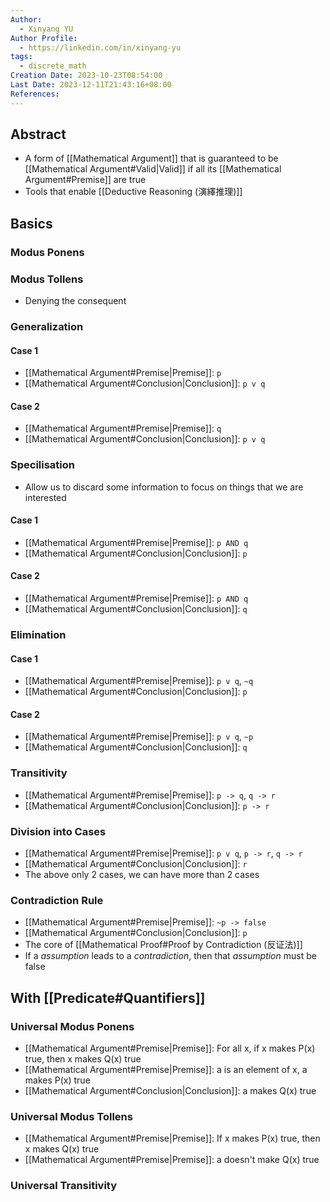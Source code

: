 ```yaml
---
Author:
  - Xinyang YU
Author Profile:
  - https://linkedin.com/in/xinyang-yu
tags:
  - discrete_math
Creation Date: 2023-10-23T08:54:00
Last Date: 2023-12-11T21:43:16+08:00
References: 
---
```

## Abstract
- A form of [[Mathematical Argument]] that is guaranteed to be [[Mathematical Argument#Valid|Valid]] if all its [[Mathematical Argument#Premise]] are true
- Tools that enable [[Deductive Reasoning (演繹推理)]]


## Basics
### Modus Ponens
### Modus Tollens
- Denying the consequent
### Generalization
#### Case 1
- [[Mathematical Argument#Premise|Premise]]: `p`
- [[Mathematical Argument#Conclusion|Conclusion]]: `p v q`
#### Case 2
- [[Mathematical Argument#Premise|Premise]]: `q`
- [[Mathematical Argument#Conclusion|Conclusion]]: `p v q`
### Specilisation 
- Allow us to discard some information to focus on things that we are interested
#### Case 1
- [[Mathematical Argument#Premise|Premise]]: `p AND q` 
- [[Mathematical Argument#Conclusion|Conclusion]]: `p`
#### Case 2
- [[Mathematical Argument#Premise|Premise]]: `p AND q`
- [[Mathematical Argument#Conclusion|Conclusion]]: `q`
### Elimination
#### Case 1
- [[Mathematical Argument#Premise|Premise]]: `p v q`, `~q`
- [[Mathematical Argument#Conclusion|Conclusion]]: `p`
#### Case 2
- [[Mathematical Argument#Premise|Premise]]: `p v q`, `~p`
- [[Mathematical Argument#Conclusion|Conclusion]]: `q`
### Transitivity
- [[Mathematical Argument#Premise|Premise]]: `p -> q`, `q -> r`
- [[Mathematical Argument#Conclusion|Conclusion]]: `p -> r`
### Division into Cases
- [[Mathematical Argument#Premise|Premise]]: `p v q`, `p -> r`, `q -> r`
- [[Mathematical Argument#Conclusion|Conclusion]]: `r`
- The above only 2 cases, we can have more than 2 cases
### Contradiction Rule
- [[Mathematical Argument#Premise|Premise]]: `~p -> false`
- [[Mathematical Argument#Conclusion|Conclusion]]: `p`
- The core of [[Mathematical Proof#Proof by Contradiction (反证法)]]
- If a *assumption* leads to a *contradiction*, then that *assumption* must be false

## With [[Predicate#Quantifiers]]
### Universal Modus Ponens
- [[Mathematical Argument#Premise|Premise]]: For all x, if x makes P(x) true, then x makes Q(x) true
- [[Mathematical Argument#Premise|Premise]]: a is an element of x, a makes P(x) true
- [[Mathematical Argument#Conclusion|Conclusion]]: a makes Q(x) true
### Universal Modus Tollens
- [[Mathematical Argument#Premise|Premise]]: If x makes P(x) true, then x makes Q(x) true
- [[Mathematical Argument#Premise|Premise]]: a doesn't make Q(x) true
### Universal Transitivity